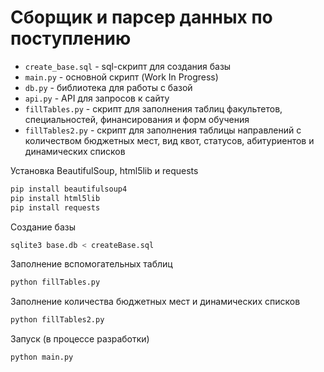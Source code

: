 # Сборщик и парсер данных по поступлению

* `create_base.sql` - sql-скрипт для создания базы
* `main.py` - основной скрипт (Work In Progress)
* `db.py` - библиотека для работы с базой
* `api.py` - API для запросов к сайту
* `fillTables.py` - скрипт для заполнения таблиц факультетов, специальностей, финансирования и форм обучения
* `fillTables2.py` - скрипт для заполнения таблицы направлений с количеством бюджетных мест, вид квот, статусов, абитуриентов и динамических списков

Установка BeautifulSoup, html5lib и requests

``` bash
pip install beautifulsoup4
pip install html5lib
pip install requests
```

Создание базы

``` bash
sqlite3 base.db < createBase.sql
```

Заполнение вспомогательных таблиц

``` bash
python fillTables.py
```

Заполнение количества бюджетных мест и динамических списков

``` bash
python fillTables2.py
```

Запуск (в процессе разработки)

``` bash
python main.py
```

